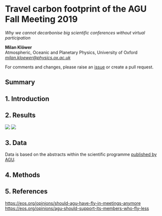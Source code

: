 # Travel carbon footprint of the AGU Fall Meeting 2019
*Why we cannot decarbonise big scientific conferences without virtual participation*

**Milan Klöwer**\
Atmospheric, Oceanic and Planetary Physics, University of Oxford\
*milan.kloewer@physics.ox.ac.uk*

For comments and changes, please raise an [issue](https://github.com/milankl/CarbonFootprintAGU/issues) or create a pull request.

## Summary

## 1. Introduction

## 2. Results
![](https://github.com/milankl/CarbonFootprintAGU/blob/master/plots/world.png)
![](https://github.com/milankl/CarbonFootprintAGU/blob/master/plots/usa.png)

## 3. Data

Data is based on the abstracts within the scientific programme [published by AGU](https://agu.confex.com/agu/fm19/meetingapp.cgi/Home/0).

## 4. Methods

## 5. References

https://eos.org/opinions/should-agu-have-fly-in-meetings-anymore
https://eos.org/opinions/agu-should-support-its-members-who-fly-less
